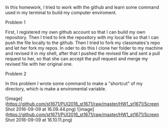 In this homework, I tried to work with the github and learn some command used in my terminal to build my computer enviroment.

Problem 1

First, I registered my own github account so that I can build my own repository. Then I tried to link the repository with my local file so that I can push the file locally to the github.
Then I tried to fork my classmates's repo and let her fork my repos.
In oder to do this I clone her folder to my machine and revised it in my shell, after that I pushed the revised file and sent a pull request to her, so that she can accept the pull request and merge my revised file with her original one.

Problem 2


In this problem I wrote some command to make a "shortcut" of my directory, which is make a enviromental variable.

![image](https://github.com/st1671/PUI2016_st1671/raw/master/HW1_st1671/Screen Shot 2016-09-09 at 16.09.44.png)
![image](https://github.com/st1671/PUI2016_st1671/raw/master/HW1_st1671/Screen Shot 2016-09-09 at 16.10.11.png)

